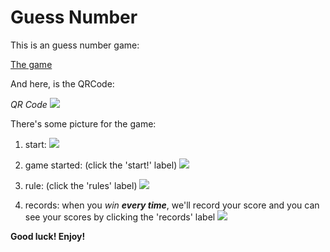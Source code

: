 # Guess Number

This is an guess number game:

[The game](https://yufeixian.github.io/guessNumber/)


And here, is the QRCode:

*QR Code*
![](https://yufeixian.github.io/guessNumber/img/QRCode.png)

There's some picture for the game:

  1. start:
  ![](https://yufeixian.github.io/guessNumber/img/start.png)

  2. game started: \(click the 'start!' label\)
  ![](https://yufeixian.github.io/guessNumber/img/playing.png)

  3. rule: \(click the 'rules' label\)
  ![](https://yufeixian.github.io/guessNumber/img/rule.png)

  4. records: when you *win* __*every time*__, we'll record your score and you can see your scores by clicking the 'records' label
  ![](https://yufeixian.github.io/guessNumber/img/records.png)



__Good luck! Enjoy!__
